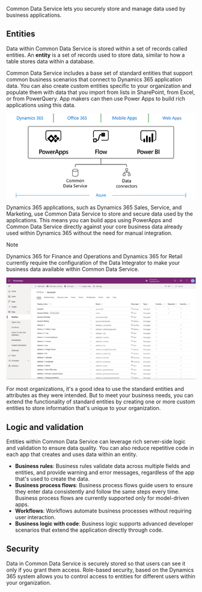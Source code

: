 Common Data Service lets you securely store and manage data used by business applications. 

## Entities
Data within Common Data Service is stored within a set of records called entities. An **entity** is a set of records used to store data, similar to how a table stores data within a database.

Common Data Service includes a base set of standard entities that support common business scenarios that connect to Dynamics 365 application data. You can also create custom entities specific to your organization and populate them with data that you import from lists in SharePoint, from Excel, or from PowerQuery. App makers can then use Power Apps to build rich applications using this data.

![Illustration showing an overview of the Business Application Platform](../media/platform.png)

Dynamics 365 applications, such as Dynamics 365 Sales, Service, and Marketing, use Common Data Service to store and secure data used by the applications. This means you can build apps using PowerApps and Common Data Service directly against your core business data already used within Dynamics 365 without the need for manual integration.

 > [!NOTE]
 > Dynamics 365 for Finance and Operations and Dynamics 365 for Retail currently require the configuration of the Data Integrator to make your business data available within Common Data Service.

![Screenshot showing a list of entities](../media/updated-entitylist.png "Entity list")

For most organizations, it's a good idea to use the standard entities and attributes as they were intended. But to meet your business needs, you can extend the functionality of standard entities by creating one or more custom entities to store information that's unique to your organization. 

## Logic and validation
Entities within Common Data Service can leverage rich server-side logic and validation to ensure data quality. You can also reduce repetitive code in each app that creates and uses data within an entity.

* **Business rules**: Business rules validate data across multiple fields and entities, and provide warning and error messages, regardless of the app that's used to create the data. 
* **Business process flows**: Business process flows guide users to ensure they enter data consistently and follow the same steps every time. Business process flows are currently supported only for model-driven apps.
* **Workflows**: Workflows automate business processes without requiring user interaction. 
* **Business logic with code**: Business logic supports advanced developer scenarios that extend the application directly through code. 

## Security
Data in Common Data Service is securely stored so that users can see it only if you grant them access. Role-based security, based on the Dynamics 365 system allows you to control access to entities for different users within your organization.
